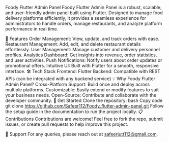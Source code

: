Foody Flutter Admin Panel
Foody Flutter Admin Panel is a robust, scalable, and user-friendly admin panel built using Flutter. Designed to manage food delivery platforms efficiently, it provides a seamless experience for administrators to handle orders, manage restaurants, and analyze platform performance in real time.

🚀 Features
Order Management: View, update, and track orders with ease.
Restaurant Management: Add, edit, and delete restaurant details effortlessly.
User Management: Manage customer and delivery personnel profiles.
Analytics Dashboard: Get insights into revenue, order statistics, and user activities.
Push Notifications: Notify users about order updates or promotional offers.
Intuitive UI: Built with Flutter for a smooth, responsive interface.
🛠️ Tech Stack
Frontend: Flutter
Backend: Compatible with REST APIs (can be integrated with any backend service)
💡 Why Foody Flutter Admin Panel?
Cross-Platform Support: Build once and deploy across multiple platforms.
Customizable: Easily extend or modify features to suit your business needs.
Open-Source: Contribute and collaborate with the developer community.
🔗 Get Started
Clone the repository:
bash
Copy code
git clone https://github.com/Safeer112/Foody_flutter-admin-panel.git
Follow the setup guide in the documentation to run the project locally.
📋 Contributions
Contributions are welcome! Feel free to fork the repo, submit issues, or create pull requests to help improve this project.

📧 Support
For any queries, please reach out at safeerjutt112@gmail.com.
